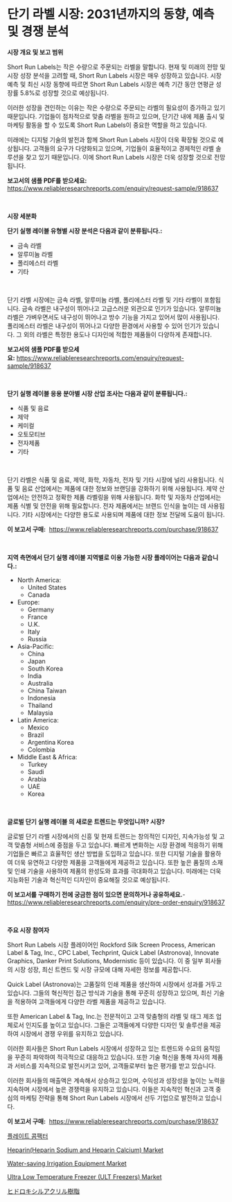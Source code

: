 <p><h1>단기 라벨 시장: 2031년까지의 동향, 예측 및 경쟁 분석</h1></p><p><strong>시장 개요 및 보고 범위</strong></p>
<p><p>Short Run Labels는 작은 수량으로 주문되는 라벨을 말합니다. 현재 및 미래의 전망 및 시장 성장 분석을 고려할 때, Short Run Labels 시장은 매우 성장하고 있습니다. 시장 예측 및 최신 시장 동향에 따르면 Short Run Labels 시장은 예측 기간 동안 연평균 성장률 5.8%로 성장할 것으로 예상됩니다. </p><p>이러한 성장을 견인하는 이유는 작은 수량으로 주문되는 라벨의 필요성이 증가하고 있기 때문입니다. 기업들이 점차적으로 맞춤 라벨을 원하고 있으며, 단기간 내에 제품 출시 및 마케팅 활동을 할 수 있도록 Short Run Labels이 중요한 역할을 하고 있습니다.</p><p>미래에는 디지털 기술의 발전과 함께 Short Run Labels 시장이 더욱 확장될 것으로 예상됩니다. 고객들의 요구가 다양화되고 있으며, 기업들이 효율적이고 경제적인 라벨 솔루션을 찾고 있기 때문입니다. 이에 Short Run Labels 시장은 더욱 성장할 것으로 전망됩니다.</p></p>
<p><strong>보고서의 샘플 PDF를 받으세요:</strong> <a href="https://www.reliableresearchreports.com/enquiry/request-sample/918637">https://www.reliableresearchreports.com/enquiry/request-sample/918637</a></p>
<p>&nbsp;</p>
<p><strong>시장 세분화</strong></p>
<p><strong>단기 실행 레이블 유형별 시장 분석은 다음과 같이 분류됩니다.:</strong></p>
<p><ul><li>금속 라벨</li><li>알루미늄 라벨</li><li>폴리에스터 라벨</li><li>기타</li></ul></p>
<p>&nbsp;</p>
<p><p>단기 라벨 시장에는 금속 라벨, 알루미늄 라벨, 폴리에스터 라벨 및 기타 라벨이 포함됩니다. 금속 라벨은 내구성이 뛰어나고 고급스러운 외관으로 인기가 있습니다. 알루미늄 라벨은 가벼우면서도 내구성이 뛰어나고 방수 기능을 가지고 있어서 많이 사용됩니다. 폴리에스터 라벨은 내구성이 뛰어나고 다양한 환경에서 사용할 수 있어 인기가 있습니다. 그 외의 라벨은 특정한 용도나 디자인에 적합한 제품들이 다양하게 존재합니다.</p></p>
<p><strong>보고서의 샘플 PDF를 받으세요:</strong>&nbsp;<a href="https://www.reliableresearchreports.com/enquiry/request-sample/918637">https://www.reliableresearchreports.com/enquiry/request-sample/918637</a></p>
<p>&nbsp;</p>
<p><strong> 단기 실행 레이블 응용 분야별 시장 산업 조사는 다음과 같이 분류됩니다.:</strong></p>
<p><ul><li>식품 및 음료</li><li>제약</li><li>케미컬</li><li>오토모티브</li><li>전자제품</li><li>기타</li></ul></p>
<p>&nbsp;</p>
<p><p>단기 라벨은 식품 및 음료, 제약, 화학, 자동차, 전자 및 기타 시장에 널리 사용됩니다. 식품 및 음료 산업에서는 제품에 대한 정보와 브랜딩을 강화하기 위해 사용됩니다. 제약 산업에서는 안전하고 정확한 제품 라벨링을 위해 사용됩니다. 화학 및 자동차 산업에서는 제품 식별 및 안전을 위해 필요합니다. 전자 제품에서는 브랜드 인식을 높이는 데 사용됩니다. 기타 시장에서는 다양한 용도로 사용되며 제품에 대한 정보 전달에 도움이 됩니다.</p></p>
<p><strong>이 보고서 구매:</strong>&nbsp; <a href="https://www.reliableresearchreports.com/purchase/918637">https://www.reliableresearchreports.com/purchase/918637</a></p>
<p>&nbsp;</p>
<p><strong>지역 측면에서 단기 실행 레이블 지역별로 이용 가능한 시장 플레이어는 다음과 같습니다.:</strong></p>
<p><ul>
    <li>
        North America:
        <ul>
            <li>United States</li>
            <li>Canada</li>
        </ul>
    </li>
    <li>
        Europe:
        <ul>
            <li>Germany</li>
            <li>France</li>
            <li>U.K.</li>
            <li>Italy</li>
            <li>Russia</li>
        </ul>
    </li>
    <li>
        Asia-Pacific:
        <ul>
            <li>China</li>
            <li>Japan</li>
            <li>South Korea</li>
            <li>India</li>
            <li>Australia</li>
            <li>China Taiwan</li>
            <li>Indonesia</li>
            <li>Thailand</li>
            <li>Malaysia</li>
        </ul>
    </li>
    <li>
        Latin America:
        <ul>
            <li>Mexico</li>
            <li>Brazil</li>
            <li>Argentina Korea</li>
            <li>Colombia</li>
        </ul>
    </li>
    <li>
        Middle East & Africa:
        <ul>
            <li>Turkey</li>
            <li>Saudi</li>
            <li>Arabia</li>
            <li>UAE</li>
            <li>Korea</li>
        </ul>
    </li>
    </ul></p>
<p>&nbsp;</p>
<p><strong>글로벌 단기 실행 레이블 의 새로운 트렌드는 무엇입니까? 시장?</strong></p>
<p><p>글로벌 단기 라벨 시장에서의 신흥 및 현재 트렌드는 창의적인 디자인, 지속가능성 및 고객 맞춤형 서비스에 중점을 두고 있습니다. 빠르게 변화하는 시장 환경에 적응하기 위해 기업들은 빠르고 효율적인 생산 방법을 도입하고 있습니다. 또한 디지털 기술을 활용하여 더욱 유연하고 다양한 제품을 고객들에게 제공하고 있습니다. 또한 높은 품질의 소재 및 인쇄 기술을 사용하여 제품의 완성도와 효과를 극대화하고 있습니다. 미래에는 더욱 지능화된 기술과 혁신적인 디자인이 중요해질 것으로 예상됩니다.</p></p>
<p><strong>이 보고서를 구매하기 전에 궁금한 점이 있으면 문의하거나 공유하세요.</strong>- <a href="https://www.reliableresearchreports.com/enquiry/pre-order-enquiry/918637">https://www.reliableresearchreports.com/enquiry/pre-order-enquiry/918637</a></p>
<p>&nbsp;</p>
<p><strong>주요 시장 참여자</strong></p>
<p><p>Short Run Labels 시장 플레이어인 Rockford Silk Screen Process, American Label & Tag, Inc., CPC Label, Techprint, Quick Label (Astronova), Innovate Graphics, Danker Print Solutions, Modernistic 등이 있습니다. 이 중 일부 회사들의 시장 성장, 최신 트렌드 및 시장 규모에 대해 자세한 정보를 제공합니다.</p><p>Quick Label (Astronova)는 고품질의 인쇄 제품을 생산하여 시장에서 성과를 거두고 있습니다. 그들의 혁신적인 접근 방식과 기술을 통해 꾸준히 성장하고 있으며, 최신 기술을 적용하여 고객들에게 다양한 라벨 제품을 제공하고 있습니다.</p><p>또한 American Label & Tag, Inc.는 전문적이고 고객 맞춤형의 라벨 및 태그 제조 업체로서 인지도를 높이고 있습니다. 그들은 고객들에게 다양한 디자인 및 솔루션을 제공하여 시장에서 경쟁 우위를 유지하고 있습니다.</p><p>이러한 회사들은 Short Run Labels 시장에서 성장하고 있는 트렌드와 수요의 움직임을 꾸준히 파악하여 적극적으로 대응하고 있습니다. 또한 기술 혁신을 통해 자사의 제품과 서비스를 지속적으로 발전시키고 있어, 고객들로부터 높은 평가를 받고 있습니다.</p><p>이러한 회사들의 매출액은 계속해서 상승하고 있으며, 수익성과 성장성을 높이는 노력을 지속하며 시장에서 높은 경쟁력을 유지하고 있습니다. 이들은 지속적인 혁신과 고객 중심의 마케팅 전략을 통해 Short Run Labels 시장에서 선두 기업으로 발전하고 있습니다.</p></p>
<p><strong>이 보고서 구매:</strong>&nbsp;&nbsp;<a href="https://www.reliableresearchreports.com/purchase/918637">https://www.reliableresearchreports.com/purchase/918637</a></p>
<p><p><a href="https://medium.com/@brenzgnarento/%ED%94%8C%EB%A0%88%EC%9D%B4%ED%8A%B8-%EC%BB%B4%ED%8C%A9%ED%84%B0-%EC%8B%9C%EC%9E%A5-%EB%B3%B4%EA%B3%A0%EC%84%9C%EB%8A%94-%EC%9D%B4-%EC%8B%9C%EC%9E%A5%EC%9D%98-%EC%B5%9C%EC%8B%A0-%ED%8A%B8%EB%A0%8C%EB%93%9C%EC%99%80-%EC%84%B1%EC%9E%A5-%EA%B8%B0%ED%9A%8C%EB%A5%BC-%EB%B3%B4%EC%97%AC%EC%A4%8D%EB%8B%88%EB%8B%A4-22c1f580d6c4">플레이트 콤팩터</a></p><p><a href="https://issuu.com/reportprime-2/docs/heparinheparin-sodium-and-heparin-calcium-market-s">Heparin(Heparin Sodium and Heparin Calcium) Market</a></p><p><a href="https://github.com/rahu1506/Market-Research-Report-List-3/blob/main/water-saving-irrigation-equipment-market.md">Water-saving Irrigation Equipment Market</a></p><p><a href="https://issuu.com/reportprime-2/docs/ultra-low-temperature-freezer-ult-freezers-market-">Ultra Low Temperature Freezer (ULT Freezers) Market</a></p><p><a href="https://medium.com/@eusebiomante/%E6%AC%A1%E3%81%AE%E6%96%87%E7%AB%A0%E3%82%92%E6%97%A5%E6%9C%AC%E8%AA%9E%E3%81%AB%E7%BF%BB%E8%A8%B3%E3%81%97%E3%81%A6%E3%81%8F%E3%81%A0%E3%81%95%E3%81%84-2024%E5%B9%B4%E3%81%8B%E3%82%892031%E5%B9%B4%E3%81%BE%E3%81%A7%E3%81%AE%E6%9C%9F%E9%96%93%E3%81%AB%E4%BA%88%E6%B8%AC%E3%81%95%E3%82%8C%E3%82%8B%E3%83%92%E3%83%89%E3%83%AD%E3%82%AD%E3%82%B7%E3%83%AB%E3%82%A2%E3%82%AF%E3%83%AA%E3%83%AB%E3%83%AC%E3%82%B8%E3%83%B3%E5%B8%82%E5%A0%B4%E5%88%86%E6%9E%90%E3%81%A8%E3%82%B5%E3%82%A4%E3%82%BA-c56977ce3e2a">ヒドロキシルアクリル樹脂</a></p></p>
